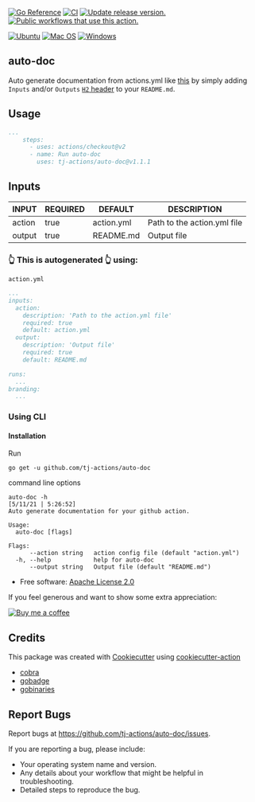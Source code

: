 [![Go Reference](https://pkg.go.dev/badge/github.com/tj-actions/auto-doc.svg)](https://pkg.go.dev/github.com/tj-actions/auto-doc)
[![CI](https://github.com/tj-actions/auto-doc/workflows/CI/badge.svg)](https://github.com/tj-actions/auto-doc/actions?query=workflow%3ACI)
[![Update release version.](https://github.com/tj-actions/auto-doc/workflows/Update%20release%20version./badge.svg)](https://github.com/tj-actions/auto-doc/actions?query=workflow%3A%22Update+release+version.%22)
[![Public workflows that use this action.](https://img.shields.io/endpoint?url=https%3A%2F%2Fapi-tj-actions1.vercel.app%2Fapi%2Fgithub-actions%2Fused-by%3Faction%3Dtj-actions%2Fauto-doc%26badge%3Dtrue)](https://github.com/search?o=desc\&q=tj-actions+auto-doc+language%3AYAML\&s=\&type=Code)


[![Ubuntu](https://img.shields.io/badge/Ubuntu-E95420?logo=ubuntu\&logoColor=white)](https://docs.github.com/en/actions/reference/workflow-syntax-for-github-actions#jobsjob_idruns-on)
[![Mac OS](https://img.shields.io/badge/mac%20os-000000?logo=macos\&logoColor=F0F0F0)](https://docs.github.com/en/actions/reference/workflow-syntax-for-github-actions#jobsjob_idruns-on)
[![Windows](https://img.shields.io/badge/Windows-0078D6?logo=windows\&logoColor=white)](https://docs.github.com/en/actions/reference/workflow-syntax-for-github-actions#jobsjob_idruns-on)

## auto-doc

Auto generate documentation from actions.yml like [this](#inputs) by simply adding `Inputs` and/or `Outputs` [`H2` header](https://github.com/adam-p/markdown-here/wiki/Markdown-Cheatsheet#headers) to your `README.md`.

## Usage

```yaml
...
    steps:
      - uses: actions/checkout@v2
      - name: Run auto-doc
        uses: tj-actions/auto-doc@v1.1.1
```

## Inputs

<!-- AUTO-DOC-INPUT:START - Do not remove or modify this section -->

| INPUT  | REQUIRED |  DEFAULT   |         DESCRIPTION         |
|--------|----------|------------|-----------------------------|
| action | true     | action.yml | Path to the action.yml file |
| output | true     | README.md  | Output file                 |

<!-- AUTO-DOC-INPUT:END -->



































### 👆 This is autogenerated 👆 using:

`action.yml`

```yaml
...
inputs:
  action:
    description: 'Path to the action.yml file'
    required: true
    default: action.yml
  output:
    description: 'Output file'
    required: true
    default: README.md

runs:
  ...
branding:
  ...
```

### Using CLI

#### Installation

Run

    go get -u github.com/tj-actions/auto-doc

command line options

    auto-doc -h                                                                                                                               [5/11/21 | 5:26:52]
    Auto generate documentation for your github action.

    Usage:
      auto-doc [flags]

    Flags:
          --action string   action config file (default "action.yml")
      -h, --help            help for auto-doc
          --output string   Output file (default "README.md")

*   Free software: [Apache License 2.0](LICENSE)

If you feel generous and want to show some extra appreciation:

[![Buy me a coffee][buymeacoffee-shield]][buymeacoffee]

[buymeacoffee]: https://www.buymeacoffee.com/jackton1

[buymeacoffee-shield]: https://www.buymeacoffee.com/assets/img/custom_images/orange_img.png

## Credits

This package was created with [Cookiecutter](https://github.com/cookiecutter/cookiecutter) using [cookiecutter-action](https://github.com/tj-actions/cookiecutter-action)

*   [cobra](https://github.com/spf13/cobra/cobra)
*   [gobadge](https://github.com/AlexBeauchemin/gobadge)
*   [gobinaries](https://github.com/tj/gobinaries)

## Report Bugs

Report bugs at https://github.com/tj-actions/auto-doc/issues.

If you are reporting a bug, please include:

*   Your operating system name and version.
*   Any details about your workflow that might be helpful in troubleshooting.
*   Detailed steps to reproduce the bug.
